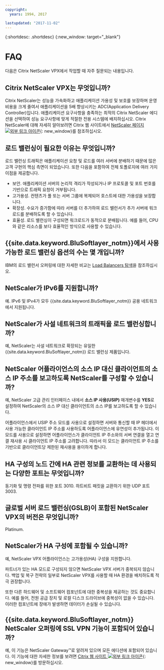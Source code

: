 ```yaml
---
copyright:
  years: 1994, 2017

lastupdated: "2017-11-02"
---
```


{:shortdesc: .shortdesc}
{:new_window: target="_blank"}

<a name="top"></a>
# FAQ

다음은 Citrix NetScaler VPX에서 작업할 때 자주 질문되는 내용입니다.

## Citrix NetScaler VPX는 무엇입니까?

Citrix NetScaler는 성능을 가속화하고 애플리케이션 가용성 및 보호를 보장하며 운영 비용을 크게 줄여서 애플리케이션을 5배 향상시키는 ADC(Application Delivery Controller)입니다. 애플리케이션 요구사항을 충족하는 최적의 Citrix NetScaler 에디션을 선택하여 성능 요구사항에 맞게 적절한 전용 시스템에 배치하십시오. Citrix NetScaler에 대해 자세히 알아보려면 Citrix 웹 사이트에서 [NetScaler 페이지 ![외부 링크 아이콘](../../icons/launch-glyph.svg "외부 링크 아이콘")](http://www.citrix.com/products/netscaler-application-delivery-controller/overview.html){: new_window}를 참조하십시오.

## 로드 밸런싱이 필요한 이유는 무엇입니까?

로드 밸런싱 트래픽은 애플리케이션 요청 및 로드를 여러 서버에 분배하기 때문에 많은 고객 구현의 핵심 측면이 되었습니다. 또한 다음을 포함하여 전체 토폴로지에 여러 가지 이점을 제공합니다.

* 보안. 애플리케이션 서버의 논리적 격리가 작성되거나 IP 프로토콜 및 포트 번호를 기반으로 트래픽 요청이 거부됩니다.
* 고가용성. 컨텐츠가 풀 또는 서버 그룹에 복제되어 호스트에 대한 가용성을 보장합니다.
* 확장성. 수요가 증가함에 따라 서버를 더 추가하여 로드 밸런서가 추가 서버에 워크로드를 분배하도록 할 수 있습니다.
* 효율성. 로드 밸런싱이 구성되면 워크로드가 동적으로 분배됩니다. 예를 들어, CPU와 같은 리소스를 보다 효율적인 방식으로 사용할 수 있습니다.

## {{site.data.keyword.BluSoftlayer_notm}}에서 사용 가능한 로드 밸런싱 옵션의 수는 몇 개입니까?

IBM의 로드 밸런서 오퍼링에 대한 자세한 비교는 [Load Balancers 탐색](https://dev-console.bluemix.net/docs/infrastructure/loadbalancer-service/explore-load-balancers.html#explore-load-balancers)을 참조하십시오.

## NetScaler가 IPv6를 지원합니까?

예. IPv6 및 IPv4가 모두 {{site.data.keyword.BluSoftlayer_notm}} 공용 네트워크에서 지원됩니다.

## NetScaler가 사설 네트워크의 트래픽을 로드 밸런싱합니까?

예, NetScaler는 사설 네트워크로 확장되는 유일한 {{site.data.keyword.BluSoftlayer_notm}} 로드 밸런싱 제품입니다.

## NetScaler 어플라이언스의 소스 IP 대신 클라이언트의 소스 IP 주소를 보고하도록 NetScaler를 구성할 수 있습니까?

예, NetScaler 고급 관리 인터페이스 내에서 **소스 IP 사용(USIP)** 매개변수를 **YES**로 설정하여 NetScaler의 소스 IP 대신 클라이언트의 소스 IP를 보고하도록 할 수 있습니다.

어플라이언스에서 USIP 주소 모드를 사용으로 설정하면 서버와 통신할 때 IP 헤더에서 사용 가능한 클라이언트 IP 주소를 사용하도록 어플라이언스에 유연성이 추가됩니다. 이 모드를 사용으로 설정하면 어플라이언스가 클라이언트 IP 주소와의 서버 연결을 열고 연결 재사용 시 클라이언트 IP 주소를 고려합니다. 따라서 이 모드는 클라이언트 IP 주소를 기반으로 클라이언트당 제한된 재사용을 용이하게 합니다.

## HA 구성의 노드 간에 HA 관련 정보를 교환하는 데 사용되는 다양한 포트는 무엇입니까?

동기화 및 명령 전파를 위한 포트 3010. 하트비트 패킷을 교환하기 위한 UDP 포트 3003.

## 글로벌 서버 로드 밸런싱(GSLB)이 포함된 NetScaler VPX의 버전은 무엇입니까?

Platinum.

## NetScaler가 HA 구성에 포함될 수 있습니까?

예, NetScaler VPX 어플라이언스는 고가용성(HA) 구성을 지원합니다.

파트너가 있는 HA 모드로 구성되지 않으면 NetScaler VPX 서버가 중복되지 않습니다. 백업 및 복구 전략의 일부로 NetScaler VPX를 사용할 때 HA 환경을 배치하도록 적극 권장합니다.

또한 다른 하드웨어 및 소프트웨어 컴포넌트에 대한 중복성을 제공하는 것도 중요합니다. 예를 들어, 전원 공급 장치 및 로컬 디스크 드라이브에 중복성이 없을 수 있습니다. 이러한 컴포넌트에 장애가 발생하면 데이터가 손실될 수 있습니다.

## {{site.data.keyword.BluSoftlayer_notm}} NetScaler 오퍼링에 SSL VPN 기능이 포함되어 있습니까?

예, 이 기능은 NetScaler Gateway™로 알려져 있으며 모든 에디션에 포함되어 있습니다.  이 기능에 대한 자세한 정보를 보려면 [Citrix 웹 사이트 ![외부 링크 아이콘](../../icons/launch-glyph.svg "외부 링크 아이콘")](https://www.citrix.com/products/netscaler-adc/){: new_window}를 방문하십시오.
